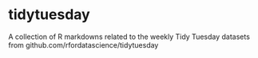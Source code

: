 # tidytuesday

A collection of R markdowns related to the weekly Tidy Tuesday datasets from github.com/rfordatascience/tidytuesday
